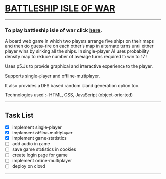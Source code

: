 # [BATTLESHIP ISLE OF WAR](https://aj941ga.github.io/battleshipBoardGame/) 
_______________________________________________________________________________________________________
 
### To play battleship isle of war click [here](https://aj941ga.github.io/battleshipBoardGame/).
 
A board web game in which two players arrange five ships on their maps and then do guess-fire on each
other's map in alternate turns until either player wins by sinking all the ships. In single-player AI 
uses probability density map to reduce number of average turns required to win to 17 !

 Uses p5.Js to provide graphical and interactive experience to the player.
 
 Supports single-player and offline-multiplayer.
 
 It also provides a DFS based random island generation option too.
 
 Technologies used :- HTML, CSS, JavaScript (object-oriented)
 
 ________________________________________________________________________________________________________
 ## Task List
 
 - [x] implement single-player
 - [x] implement offline-multiplayer
 - [x] implement game-statistics
 - [ ] add audio in game
 - [ ] save game statistics in cookies
 - [ ] create login page for game
 - [ ] implement online-multiplayer
 - [ ] deploy on cloud
 ________________________________________________________________________________________________________
 
